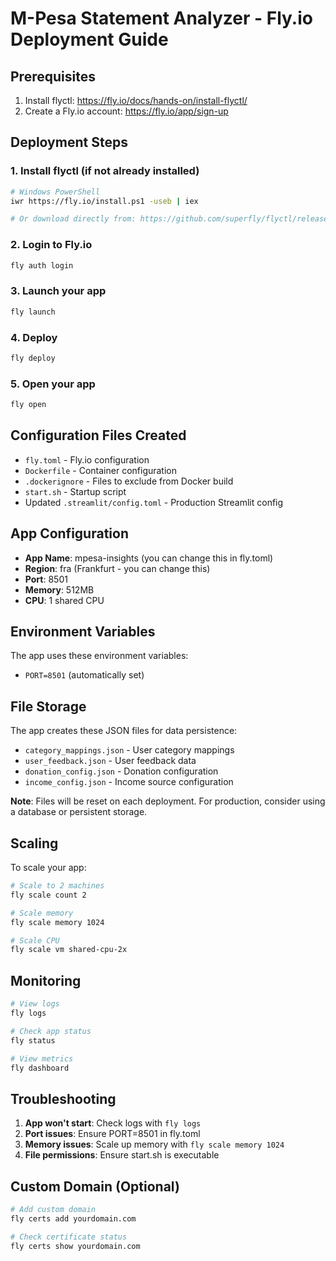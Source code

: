 # M-Pesa Statement Analyzer - Fly.io Deployment Guide

## Prerequisites
1. Install flyctl: https://fly.io/docs/hands-on/install-flyctl/
2. Create a Fly.io account: https://fly.io/app/sign-up

## Deployment Steps

### 1. Install flyctl (if not already installed)
```bash
# Windows PowerShell
iwr https://fly.io/install.ps1 -useb | iex

# Or download directly from: https://github.com/superfly/flyctl/releases
```

### 2. Login to Fly.io
```bash
fly auth login
```

### 3. Launch your app
```bash
fly launch
```

### 4. Deploy
```bash
fly deploy
```

### 5. Open your app
```bash
fly open
```

## Configuration Files Created

- `fly.toml` - Fly.io configuration
- `Dockerfile` - Container configuration
- `.dockerignore` - Files to exclude from Docker build
- `start.sh` - Startup script
- Updated `.streamlit/config.toml` - Production Streamlit config

## App Configuration

- **App Name**: mpesa-insights (you can change this in fly.toml)
- **Region**: fra (Frankfurt - you can change this)
- **Port**: 8501
- **Memory**: 512MB
- **CPU**: 1 shared CPU

## Environment Variables

The app uses these environment variables:
- `PORT=8501` (automatically set)

## File Storage

The app creates these JSON files for data persistence:
- `category_mappings.json` - User category mappings
- `user_feedback.json` - User feedback data
- `donation_config.json` - Donation configuration
- `income_config.json` - Income source configuration

**Note**: Files will be reset on each deployment. For production, consider using a database or persistent storage.

## Scaling

To scale your app:
```bash
# Scale to 2 machines
fly scale count 2

# Scale memory
fly scale memory 1024

# Scale CPU
fly scale vm shared-cpu-2x
```

## Monitoring

```bash
# View logs
fly logs

# Check app status
fly status

# View metrics
fly dashboard
```

## Troubleshooting

1. **App won't start**: Check logs with `fly logs`
2. **Port issues**: Ensure PORT=8501 in fly.toml
3. **Memory issues**: Scale up memory with `fly scale memory 1024`
4. **File permissions**: Ensure start.sh is executable

## Custom Domain (Optional)

```bash
# Add custom domain
fly certs add yourdomain.com

# Check certificate status
fly certs show yourdomain.com
```
